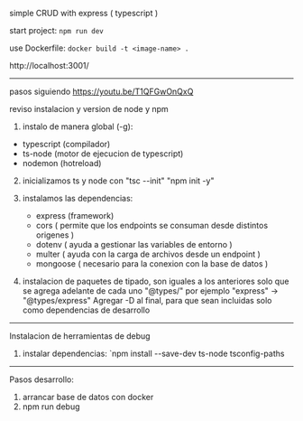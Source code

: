 simple CRUD with express ( typescript )

start project:
`npm run dev`

use Dockerfile:
`docker build -t <image-name> .`

http://localhost:3001/

---
pasos siguiendo https://youtu.be/T1QFGwOnQxQ

reviso instalacion y version de node y npm

1. instalo de manera global (-g):
* typescript (compilador)
* ts-node (motor de ejecucion de typescript)
* nodemon (hotreload)

2. inicializamos ts y node con 
"tsc --init"
"npm init -y"

3. instalamos las dependencias:
    * express (framework)
    * cors ( permite que los endpoints se consuman desde distintos origenes )
    * dotenv ( ayuda a gestionar las variables de entorno )
    * multer ( ayuda con la carga de archivos desde un endpoint )
    * mongoose ( necesario para la conexion con la base de datos )

4. instalacion de paquetes de tipado, son iguales a los anteriores solo 
que se agrega adelante de cada uno "@types/" por ejemplo "express" -> "@types/express"
Agregar -D al final, para que sean incluidas solo como dependencias de desarrollo 

---
Instalacion de herramientas de debug
1. instalar dependencias: `npm install --save-dev ts-node tsconfig-paths


---
Pasos desarrollo:
1. arrancar base de datos con docker
2. npm run debug
